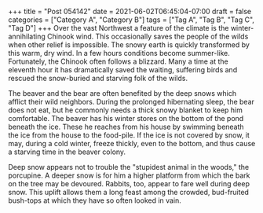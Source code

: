 +++
title = "Post 054142"
date = 2021-06-02T06:45:04-07:00
draft = false
categories = ["Category A", "Category B"]
tags = ["Tag A", "Tag B", "Tag C", "Tag D"]
+++
Over the vast Northwest a feature of the climate is the winter-annihilating Chinook wind. This occasionally saves the people of the wilds when other relief is impossible. The snowy earth is quickly transformed by this warm, dry wind. In a few hours conditions become summer-like. Fortunately, the Chinook often follows a blizzard. Many a time at the eleventh hour it has dramatically saved the waiting, suffering birds and rescued the snow-buried and starving folk of the wilds.

The beaver and the bear are often benefited by the deep snows which afflict their wild neighbors. During the prolonged hibernating sleep, the bear does not eat, but he commonly needs a thick snowy blanket to keep him comfortable. The beaver has his winter stores on the bottom of the pond beneath the ice. These he reaches from his house by swimming beneath the ice from the house to the food-pile. If the ice is not covered by snow, it may, during a cold winter, freeze thickly, even to the bottom, and thus cause a starving time in the beaver colony.

Deep snow appears not to trouble the "stupidest animal in the woods," the porcupine. A deeper snow is for him a higher platform from which the bark on the tree may be devoured. Rabbits, too, appear to fare well during deep snow. This uplift allows them a long feast among the crowded, bud-fruited bush-tops at which they have so often looked in vain.
